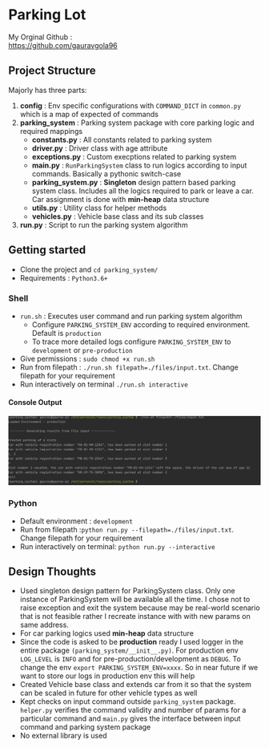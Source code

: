 # Parking Lot
My Orginal Github : <br>
https://github.com/gauravgola96
## Project Structure
Majorly has three parts:
1.  **config** : Env specific configurations with `COMMAND_DICT` in `common.py` which is a map of expected of commands
2. **parking_system** : Parking system package with core parking logic and required mappings
    * **constants.py** :  All constants related to parking system
    * **driver.py** :  Driver class with age attribute 
    * **exceptions.py** :  Custom execptions related to parking system
    * **main.py** :  `RunParkingSystem` class to run logics according to input commands. Basically a pythonic switch-case
    * **parking_system.py** : **Singleton** design pattern based parking system class. 
                            Includes all the logics required to park or leave a car. 
                            Car assignment is done with **min-heap** data structure  
    * **utils.py** :  Utility class for helper methods
    * **vehicles.py** :  Vehicle base class and its sub classes 
3. **run.py** : Script to run the parking system algorithm
## Getting started
* Clone the project and ```cd parking_system/```
* Requirements : ``Python3.6+``

### Shell
* `run.sh` : Executes user command and run parking system algorithm
  * Configure `PARKING_SYSTEM_ENV` according to required environment. Default is `production`
  * To trace more detailed logs configure `PARKING_SYSTEM_ENV` to `development` or `pre-production`
* Give permissions : ```sudo chmod +x run.sh``` 
* Run from filepath : ```./run.sh filepath=./files/input.txt```. Change filepath for your requirement
* Run interactively on terminal ```./run.sh interactive```
#### Console Output 
![output](imgs/console_out.png?raw=true "console output")

### Python
* Default environment : `development`
* Run from filepath :`python run.py --filepath=./files/input.txt`. Change filepath for your requirement
* Run interactively on terminal:  `python run.py --interactive`

##  Design Thoughts

* Used singleton design pattern for ParkingSystem class. Only one instance of ParkingSystem will be available all the time. 
I chose not to raise exception and exit the system because may be real-world scenario that is not feasible rather I recreate instance
with with new params on same address. 
* For car parking logics used **min-heap** data structure
* Since the code is asked to be **production** ready I used logger in the entire package `(parking_system/__init__.py)`. For production env
`LOG_LEVEL` is `INFO` and for pre-production/development as `DEBUG`. To change the env `export PARKING_SYSTEM_ENV=xxxx`. So in near future
if we want to store our logs in production env this will help
* Created Vehicle base class and extends car from it so that the system can be scaled in future for other vehicle types as well
* Kept checks on input command outside `parking_system` package. `helper.py` verifies the command validity and number of params for a particular command 
and `main.py` gives the interface between input command and parking system package
* No external library is used 





